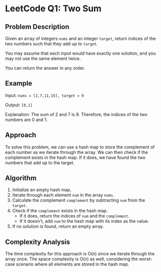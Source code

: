 # LeetCode Q1: Two Sum

## Problem Description

Given an array of integers `nums` and an integer `target`, return indices of the two numbers such that they add up to `target`.

You may assume that each input would have exactly one solution, and you may not use the same element twice.

You can return the answer in any order.

## Example

Input: `nums = [2,7,11,15], target = 9`

Output: `[0,1]`

Explanation: The sum of 2 and 7 is 9. Therefore, the indices of the two numbers are 0 and 1.

## Approach

To solve this problem, we can use a hash map to store the complement of each number as we iterate through the array. We can then check if the complement exists in the hash map. If it does, we have found the two numbers that add up to the target.

## Algorithm

1. Initialize an empty hash map.
2. Iterate through each element `num` in the array `nums`.
3. Calculate the complement `complement` by subtracting `num` from the `target`.
4. Check if the `complement` exists in the hash map.
    - If it does, return the indices of `num` and the `complement`.
    - If it doesn't, add `num` to the hash map with its index as the value.
5. If no solution is found, return an empty array.

## Complexity Analysis

The time complexity for this approach is O(n) since we iterate through the array once. The space complexity is O(n) as well, considering the worst-case scenario where all elements are stored in the hash map.
